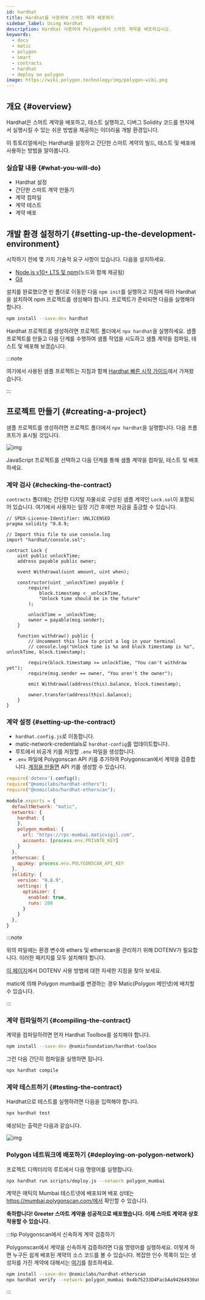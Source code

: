 ```yaml
---
id: hardhat
title: Hardhat를 사용하여 스마트 계약 배포하기
sidebar_label: Using Hardhat
description: Hardhat 사용하여 Polygon에서 스마트 계약을 배포하십시오.
keywords:
  - docs
  - matic
  - polygon
  - smart
  - contracts
  - hardhat
  - deploy on polygon
image: https://wiki.polygon.technology/img/polygon-wiki.png
---
```


## 개요 {#overview}

Hardhat은 스마트 계약을 배포하고, 테스트 실행하고, 디버그 Solidity 코드를 현지에서 실행시킬 수 있는 쉬운 방법을 제공하는 이더리움 개발 환경입니다.

이 튜토리얼에서는 Hardhat을 설정하고 간단한 스마트 계약의 빌드, 테스트 및 배포에 사용하는 방법을 알아봅니다.

### 실습할 내용 {#what-you-will-do}

- Hardhat 설정
- 간단한 스마트 계약 만들기
- 계약 컴파일
- 계약 테스트
- 계약 배포

## 개발 환경 설정하기 {#setting-up-the-development-environment}

시작하기 전에 몇 가지 기술적 요구 사항이 있습니다. 다음을 설치하세요.

- [Node.js v10+ LTS 및 npm](https://nodejs.org/en/)(노드와 함께 제공됨)
- [Git](https://git-scm.com/)

설치를 완료했으면 빈 폴더로 이동한 다음 `npm init`를 실행하고 지침에 따라 Hardhat을 설치하여 npm 프로젝트를 생성해야 합니다. 프로젝트가 준비되면 다음을 실행해야 합니다.

```bash
npm install --save-dev hardhat
```

Hardhat 프로젝트를 생성하려면 프로젝트 폴더에서 `npx hardhat`을 실행하세요.
샘플 프로젝트를 만들고 다음 단계를 수행하여 샘플 작업을 시도하고 샘플 계약을 컴파일, 테스트 및 배포해 보겠습니다.

:::note

여기에서 사용된 샘플 프로젝트는 지침과 함께 [<ins>Hardhat 빠른 시작 가이드</ins>](https://hardhat.org/getting-started/#quick-start)에서 가져왔습니다.

:::

## 프로젝트 만들기 {#creating-a-project}

샘플 프로젝트를 생성하려면 프로젝트 폴더에서 `npx hardhat`을 실행합니다. 다음 프롬프트가 표시될 것입니다.

![img](/img/hardhat/quickstart.png)

JavaScript 프로젝트를 선택하고 다음 단계를 통해 샘플 계약을 컴파일, 테스트 및 배포하세요.

### 계약 검사 {#checking-the-contract}

`contracts` 폴더에는 간단한 디지털 자물쇠로 구성된 샘플 계약인 `Lock.sol`이 포함되어 있습니다. 여기에서 사용자는 일정 기간 후에만 자금을 출금할 수 있습니다.

```
// SPDX-License-Identifier: UNLICENSED
pragma solidity ^0.8.9;

// Import this file to use console.log
import "hardhat/console.sol";

contract Lock {
    uint public unlockTime;
    address payable public owner;

    event Withdrawal(uint amount, uint when);

    constructor(uint _unlockTime) payable {
        require(
            block.timestamp < _unlockTime,
            "Unlock time should be in the future"
        );

        unlockTime = _unlockTime;
        owner = payable(msg.sender);
    }

    function withdraw() public {
        // Uncomment this line to print a log in your terminal
        // console.log("Unlock time is %o and block timestamp is %o", unlockTime, block.timestamp);

        require(block.timestamp >= unlockTime, "You can't withdraw yet");
        require(msg.sender == owner, "You aren't the owner");

        emit Withdrawal(address(this).balance, block.timestamp);

        owner.transfer(address(this).balance);
    }
}
```

### 계약 설정 {#setting-up-the-contract}

- `hardhat.config.js`로 이동합니다.
- matic-network-credentials로 `hardhat-config`를 업데이트합니다.
- 루트에서 비공개 키를 저장할 `.env` 파일을 생성합니다.
- `.env` 파일에 Polygonscan API 키를 추가하여 Polygonscan에서 계약을 검증합니다. [계정을 만들면](https://polygonscan.com/register) API 키를 생성할 수 있습니다.

```js
require('dotenv').config();
require("@nomiclabs/hardhat-ethers");
require("@nomiclabs/hardhat-etherscan");

module.exports = {
  defaultNetwork: "matic",
  networks: {
    hardhat: {
    },
    polygon_mumbai: {
      url: "https://rpc-mumbai.maticvigil.com",
      accounts: [process.env.PRIVATE_KEY]
    }
  },
  etherscan: {
    apiKey: process.env.POLYGONSCAN_API_KEY
  },
  solidity: {
    version: "0.8.9",
    settings: {
      optimizer: {
        enabled: true,
        runs: 200
      }
    }
  },
}
```

:::note

위의 파일에는 환경 변수와 ethers 및 etherscan을 관리하기 위해 DOTENV가 필요합니다. 이러한 패키지를 모두 설치해야 합니다.

[<ins>이 페이지</ins>](https://www.npmjs.com/package/dotenv)에서 DOTENV 사용 방법에 대한 자세한 지침을 찾아 보세요.

matic에 의해 Polygon mumbai를 변경하는 경우 Matic(Polygon 메인넷)에 배치할 수 있습니다.

:::

### 계약 컴파일하기 {#compiling-the-contract}

계약을 컴파일하려면 먼저 Hardhat Toolbox를 설치해야 합니다.

```bash
npm install --save-dev @nomicfoundation/hardhat-toolbox
```

그런 다음 간단히 컴파일을 실행하면 됩니다.

```bash
npx hardhat compile
```

### 계약 테스트하기 {#testing-the-contract}

Hardhat으로 테스트를 실행하려면 다음을 입력해야 합니다.

```bash
npx hardhat test
```

예상되는 출력은 다음과 같습니다.

![img](/img/hardhat/test.png)

### Polygon 네트워크에 배포하기 {#deploying-on-polygon-network}

프로젝트 디렉터리의 루트에서 다음 명령어를 실행합니다.

```bash
npx hardhat run scripts/deploy.js --network polygon_mumbai
```

계약은 매틱의 Mumbai 테스트넷에 배포되며 배포 상태는 https://mumbai.polygonscan.com/에서 확인할 수 있습니다.

**축하합니다! Greeter 스마트 계약을 성공적으로 배포했습니다. 이제 스마트 계약과 상호작용할 수 있습니다.**

:::tip Polygonscan에서 신속하게 계약 검증하기

Polygonscan에서 계약을 신속하게 검증하려면 다음 명령어를 실행하세요. 이렇게 하면 누구든 쉽게 배포된 계약의 소스 코드를 볼 수 있습니다. 복잡한 인수 목록이 있는 생성자를 가진 계약에 대해서는 [여기](https://hardhat.org/plugins/nomiclabs-hardhat-etherscan.html)를 참조하세요.

```bash
npm install --save-dev @nomiclabs/hardhat-etherscan
npx hardhat verify --network polygon_mumbai 0x4b75233D4FacbAa94264930aC26f9983e50C11AF
```
:::
